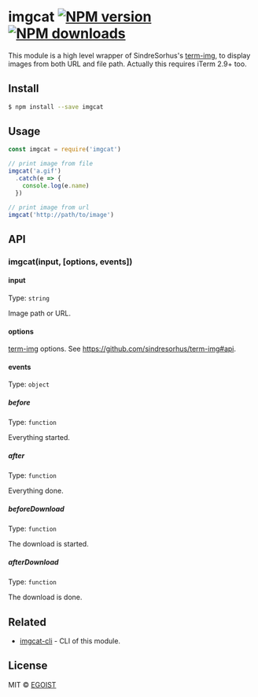 # imgcat [![NPM version](https://img.shields.io/npm/v/imgcat.svg)](https://npmjs.com/package/imgcat) [![NPM downloads](https://img.shields.io/npm/dm/imgcat.svg)](https://npmjs.com/package/imgcat)

This module is a high level wrapper of SindreSorhus's [term-img](https://github.com/sindresorhus/term-img), to display images from both URL and file path. Actually this requires iTerm 2.9+ too.

## Install

```bash
$ npm install --save imgcat
```

## Usage

```js
const imgcat = require('imgcat')

// print image from file
imgcat('a.gif')
  .catch(e => {
    console.log(e.name)
  })

// print image from url
imgcat('http://path/to/image')
```

## API

### imgcat(input, [options, events])

#### input

Type: `string`

Image path or URL.

#### options

[term-img](https://github.com/sindresorhus/term-img) options. See https://github.com/sindresorhus/term-img#api.

#### events

Type: `object`

##### before

Type: `function`

Everything started.

##### after

Type: `function`

Everything done.

##### beforeDownload

Type: `function`

The download is started.

##### afterDownload

Type: `function`

The download is done.

## Related

- [imgcat-cli](https://github.com/egoist/imgcat-cli) - CLI of this module.

## License

MIT © [EGOIST](https://github.com/egoist)
